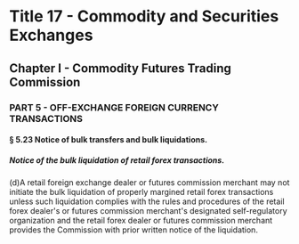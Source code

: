 
# Title 17 - Commodity and Securities Exchanges
## Chapter I - Commodity Futures Trading Commission
### PART 5 - OFF-EXCHANGE FOREIGN CURRENCY TRANSACTIONS
#### § 5.23 Notice of bulk transfers and bulk liquidations.
##### Notice of the bulk liquidation of retail forex transactions.

(d)A retail foreign exchange dealer or futures commission merchant may not initiate the bulk liquidation of properly margined retail forex transactions unless such liquidation complies with the rules and procedures of the retail forex dealer's or futures commission merchant's designated self-regulatory organization and the retail forex dealer or futures commission merchant provides the Commission with prior written notice of the liquidation.
